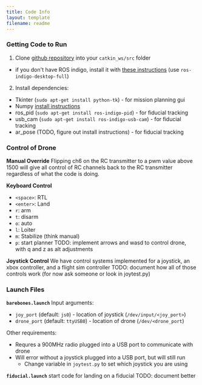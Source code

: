 ```yaml
---
title: Code Info
layout: template
filename: readme
--- 
```


### Getting Code to Run
1. Clone [github repository](https://github.com/olinrobotics/Multirotors) into your `catkin_ws/src` folder
  - if you don't have ROS indigo, install it with [these instructions](http://wiki.ros.org/indigo/Installation/Ubuntu) (use `ros-indigo-desktop-full`)
2. Install dependencies:
* Tkinter (`sudo apt-get install python-tk`) - for mission planning gui
* Numpy [install instructions](http://www.scipy.org/install.html)
* ros_pid (`sudo apt-get install ros-indigo-pid`) - for fiducial tracking
* usb_cam (`sudo apt-get install ros-indigo-usb-cam`) - for fiducial tracking
* ar_pose (TODO, figure out install instructions) - for fiducial tracking

### Control of Drone
**Manual Override**
Flipping ch6 on the RC transmitter to a pwm value above 1500 will give all control of RC channels back to the RC transmitter regardless of what the code is doing.

**Keyboard Control**
* `<space>`: RTL
* `<enter>`: Land
* `r`: arm
* `t`: disarm
* `o`: auto
* `l`: Loiter
* `m`: Stabilize (think manual)
* `p`: start planner
TODO: implement arrows and wasd to control drone, with q and z as alt adjustments

**Joystick Control**
We have control systems implemented for a joystick, an xbox controller, and a flight sim controller
TODO: document how all of those controls work (for now ask someone or look in joytest.py)

### Launch Files
**`barebones.launch`**
Input arguments:
- `joy_port` (default: `js0`) - location of joystick (`/dev/input/<joy_port>`)
- `drone_port` (default: `ttyUSB0`) - location of drone (`/dev/<drone_port`)

Other requirements:
- Requres a 900MHz radio plugged into a USB port to communicate with drone
- Will error without a joystick plugged into a USB port, but will still run
  - Change variable in `joytest.py` to set which joystick you are using

**`fiducial.launch`**
start code for landing on a fiducial
TODO: document better